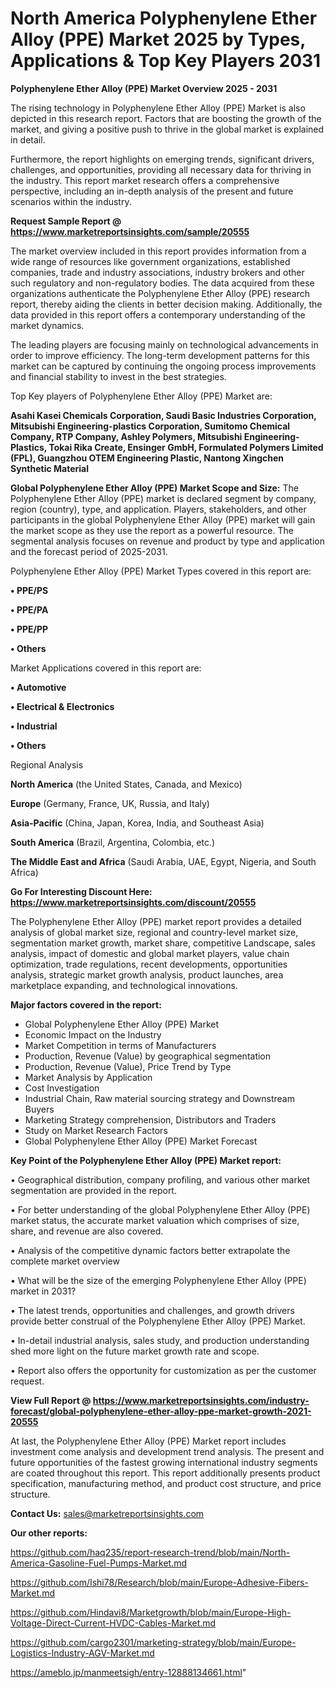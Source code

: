 # North America Polyphenylene Ether Alloy (PPE) Market 2025 by Types, Applications & Top Key Players 2031

<Strong> Polyphenylene Ether Alloy (PPE) Market Overview 2025 - 2031</strong>

The rising technology in Polyphenylene Ether Alloy (PPE) Market is also depicted in this research report. Factors that are boosting the growth of the market, and giving a positive push to thrive in the global market is explained in detail.

Furthermore, the report highlights on emerging trends, significant drivers, challenges, and opportunities, providing all necessary data for thriving in the industry. This report market research offers a comprehensive perspective, including an in-depth analysis of the present and future scenarios within the industry.

<strong>Request Sample Report @ <a href=https://www.marketreportsinsights.com/sample/20555>https://www.marketreportsinsights.com/sample/20555</a></strong>

The market overview included in this report provides information from a wide range of resources like government organizations, established companies, trade and industry associations, industry brokers and other such regulatory and non-regulatory bodies. The data acquired from these organizations authenticate the Polyphenylene Ether Alloy (PPE) research report, thereby aiding the clients in better decision making. Additionally, the data provided in this report offers a contemporary understanding of the market dynamics.

The leading players are focusing mainly on technological advancements in order to improve efficiency. The long-term development patterns for this market can be captured by continuing the ongoing process improvements and financial stability to invest in the best strategies.

Top Key players of Polyphenylene Ether Alloy (PPE) Market are:

<strong>Asahi Kasei Chemicals Corporation, Saudi Basic Industries Corporation, Mitsubishi Engineering-plastics Corporation, Sumitomo Chemical Company, RTP Company, Ashley Polymers, Mitsubishi Engineering-Plastics, Tokai Rika Create, Ensinger GmbH, Formulated Polymers Limited (FPL), Guangzhou OTEM Engineering Plastic, Nantong Xingchen Synthetic Material</strong>

<strong><b>Global Polyphenylene Ether Alloy (PPE) Market Scope and Size:</b></strong>
The Polyphenylene Ether Alloy (PPE) market is declared segment by company, region (country), type, and application. Players, stakeholders, and other participants in the global Polyphenylene Ether Alloy (PPE) market will gain the market scope as they use the report as a powerful resource. The segmental analysis focuses on revenue and product by type and application and the forecast period of 2025-2031.

Polyphenylene Ether Alloy (PPE) Market Types covered in this report are:

<strong>• PPE/PS

• PPE/PA

• PPE/PP

• Others</strong>

Market Applications covered in this report are:

<strong>• Automotive

• Electrical & Electronics

• Industrial

• Others</strong> 

Regional Analysis

<strong>North America</strong> (the United States, Canada, and Mexico)

<strong>Europe</strong> (Germany, France, UK, Russia, and Italy)

<strong>Asia-Pacific</strong> (China, Japan, Korea, India, and Southeast Asia)

<strong>South America</strong> (Brazil, Argentina, Colombia, etc.)

<strong>The Middle East and Africa</strong> (Saudi Arabia, UAE, Egypt, Nigeria, and South Africa)

<strong>Go For Interesting Discount Here: <a href=https://www.marketreportsinsights.com/discount/20555>https://www.marketreportsinsights.com/discount/20555</a></strong>

The Polyphenylene Ether Alloy (PPE) market report provides a detailed analysis of global market size, regional and country-level market size, segmentation market growth, market share, competitive Landscape, sales analysis, impact of domestic and global market players, value chain optimization, trade regulations, recent developments, opportunities analysis, strategic market growth analysis, product launches, area marketplace expanding, and technological innovations.

<strong><b>Major factors covered in the report:</b></strong>
<ul>
  <li>Global Polyphenylene Ether Alloy (PPE) Market </li>
  <li>Economic Impact on the Industry</li>
  <li>Market Competition in terms of Manufacturers</li>
  <li>Production, Revenue (Value) by geographical segmentation</li>
  <li>Production, Revenue (Value), Price Trend by Type</li>
  <li>Market Analysis by Application</li>
  <li>Cost Investigation</li>
  <li>Industrial Chain, Raw material sourcing strategy and Downstream Buyers</li>
  <li>Marketing Strategy comprehension, Distributors and Traders</li>
  <li>Study on Market Research Factors</li>
  <li>Global Polyphenylene Ether Alloy (PPE) Market Forecast</li>
</ul>

<strong><b>Key Point of the Polyphenylene Ether Alloy (PPE) Market report:</b></strong>

• Geographical distribution, company profiling, and various other market segmentation are provided in the report.

• For better understanding of the global Polyphenylene Ether Alloy (PPE) market status, the accurate market valuation which comprises of size, share, and revenue are also covered.

• Analysis of the competitive dynamic factors better extrapolate the complete market overview

• What will be the size of the emerging Polyphenylene Ether Alloy (PPE) market in 2031?

• The latest trends, opportunities and challenges, and growth drivers provide better construal of the Polyphenylene Ether Alloy (PPE) Market.

• In-detail industrial analysis, sales study, and production understanding shed more light on the future market growth rate and scope.

• Report also offers the opportunity for customization as per the customer request.

<strong><b>View Full Report @ <a href=https://www.marketreportsinsights.com/industry-forecast/global-polyphenylene-ether-alloy-ppe-market-growth-2021-20555>https://www.marketreportsinsights.com/industry-forecast/global-polyphenylene-ether-alloy-ppe-market-growth-2021-20555</a></b></strong>


At last, the Polyphenylene Ether Alloy (PPE) Market report includes investment come analysis and development trend analysis. The present and future opportunities of the fastest growing international industry segments are coated throughout this report. This report additionally presents product specification, manufacturing method, and product cost structure, and price structure.

<strong>Contact Us:</strong>
sales@marketreportsinsights.com

<strong>Our other reports:</strong>

<a href=https://github.com/haq235/report-research-trend/blob/main/North-America-Gasoline-Fuel-Pumps-Market.md>https://github.com/haq235/report-research-trend/blob/main/North-America-Gasoline-Fuel-Pumps-Market.md</a>

<a href=https://github.com/Ishi78/Research/blob/main/Europe-Adhesive-Fibers-Market.md>https://github.com/Ishi78/Research/blob/main/Europe-Adhesive-Fibers-Market.md</a>

<a href=https://github.com/Hindavi8/Marketgrowth/blob/main/Europe-High-Voltage-Direct-Current-HVDC-Cables-Market.md>https://github.com/Hindavi8/Marketgrowth/blob/main/Europe-High-Voltage-Direct-Current-HVDC-Cables-Market.md</a>

<a href=https://github.com/cargo2301/marketing-strategy/blob/main/Europe-Logistics-Industry-AGV-Market.md>https://github.com/cargo2301/marketing-strategy/blob/main/Europe-Logistics-Industry-AGV-Market.md</a>

<a href=https://ameblo.jp/manmeetsigh/entry-12888134661.html>https://ameblo.jp/manmeetsigh/entry-12888134661.html</a>"
